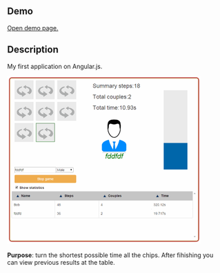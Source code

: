 ## Demo

<a href="http://asduser.github.io/examples/angularjs-simple-game/index.html" target="_blank">Open demo page.</a>

## Description

My first application on Angular.js.

<img src="https://github.com/appdevmaker/angularjs-simple-game/blob/master/images/screen.png?raw=true" alt="" />

<b>Purpose</b>: turn the shortest possible time all the chips. After fihishing you can view previous results at the table.
